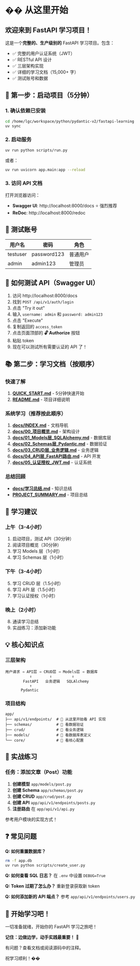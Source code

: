 # �� 从这里开始

## 欢迎来到 FastAPI 学习项目！

这是一个**完整的、生产级别的** FastAPI 学习项目。包含：
- ✅ 完整的用户认证系统（JWT）
- ✅ RESTful API 设计
- ✅ 三层架构实现
- ✅ 详细的学习文档（15,000+ 字）
- ✅ 测试账号和数据

## 🎯 第一步：启动项目（5分钟）

### 1. 确认依赖已安装

```bash
cd /home/lgc/workspace/python/pydantic-v2/fastapi-learning
uv sync
```

### 2. 启动服务

```bash
uv run python scripts/run.py
```

或者：

```bash
uv run uvicorn app.main:app --reload
```

### 3. 访问 API 文档

打开浏览器访问：
- **Swagger UI**: http://localhost:8000/docs ⭐ 强烈推荐
- **ReDoc**: http://localhost:8000/redoc

## 🔑 测试账号

| 用户名 | 密码 | 角色 |
|--------|------|------|
| testuser | password123 | 普通用户 |
| admin | admin123 | 管理员 |

## 📝 如何测试 API（Swagger UI）

1. 访问 http://localhost:8000/docs
2. 找到 `POST /api/v1/auth/login`
3. 点击 "Try it out"
4. 输入 `username: admin` 和 `password: admin123`
5. 点击 "Execute"
6. 复制返回的 `access_token`
7. 点击页面顶部的 **🔓 Authorize** 按钮
8. 粘贴 token
9. 现在可以测试所有需要认证的 API 了！

## 📚 第二步：学习文档（按顺序）

### 快速了解
1. **[QUICK_START.md](QUICK_START.md)** - 5分钟快速开始
2. **[README.md](README.md)** - 项目详细说明

### 系统学习（推荐按此顺序）
1. **[docs/INDEX.md](docs/INDEX.md)** - 文档导航
2. **[docs/00_项目概览.md](docs/00_项目概览.md)** - 架构设计
3. **[docs/01_Models层_SQLAlchemy.md](docs/01_Models层_SQLAlchemy.md)** - 数据库层
4. **[docs/02_Schemas层_Pydantic.md](docs/02_Schemas层_Pydantic.md)** - 数据验证
5. **[docs/03_CRUD层_业务逻辑.md](docs/03_CRUD层_业务逻辑.md)** - 业务逻辑
6. **[docs/04_API层_FastAPI路由.md](docs/04_API层_FastAPI路由.md)** - API 开发
7. **[docs/05_认证授权_JWT.md](docs/05_认证授权_JWT.md)** - 认证系统

### 总结回顾
- **[docs/学习总结.md](docs/学习总结.md)** - 知识总结
- **[PROJECT_SUMMARY.md](PROJECT_SUMMARY.md)** - 项目总结

## 🎯 学习建议

### 上午（3-4小时）
1. 启动项目，测试 API（30分钟）
2. 阅读项目概览（30分钟）
3. 学习 Models 层（1小时）
4. 学习 Schemas 层（1小时）

### 下午（3-4小时）
5. 学习 CRUD 层（1.5小时）
6. 学习 API 层（1.5小时）
7. 学习认证授权（1小时）

### 晚上（2小时）
8. 通读学习总结
9. 实战练习：添加新功能

## 💡 核心知识点

### 三层架构
```
用户请求 → API层 → CRUD层 → Models层 → 数据库
           ↓        ↓         ↓
        FastAPI   业务逻辑   SQLAlchemy
           ↑
       Pydantic
```

### 项目结构
```
app/
├── api/v1/endpoints/  # 📍 从这里开始看 API 实现
├── schemas/           # 📍 看数据验证
├── crud/              # 📍 看业务逻辑
├── models/            # 📍 看数据库表定义
└── core/              # 📍 看核心配置
```

## 🚀 实战练习

### 任务：添加文章（Post）功能

1. **创建模型** `app/models/post.py`
2. **创建 Schema** `app/schemas/post.py`
3. **创建 CRUD** `app/crud/post.py`
4. **创建 API** `app/api/v1/endpoints/posts.py`
5. **注册路由** 在 `app/api/v1/api.py`

参考用户模块的实现方式！

## ❓ 常见问题

**Q: 如何重置数据库？**
```bash
rm -f app.db
uv run python scripts/create_user.py
```

**Q: 如何查看 SQL 日志？**
在 `.env` 中设置 `DEBUG=True`

**Q: Token 过期了怎么办？**
重新登录获取新 token

**Q: 如何添加新的 API 端点？**
参考 `app/api/v1/endpoints/users.py`

## 🎉 开始学习吧！

一切准备就绪，开始你的 FastAPI 学习之旅吧！

**记住：边做边学，动手实践最重要！** 💪

有问题？查看文档或阅读源码中的注释。

祝学习顺利！��
